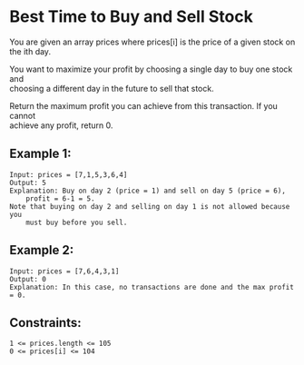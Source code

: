 # Best Time to Buy and Sell Stock

You are given an array prices where prices[i] is the price of a given stock on 
the ith day.

You want to maximize your profit by choosing a single day to buy one stock and  
choosing a different day in the future to sell that stock.

Return the maximum profit you can achieve from this transaction. If you cannot  
achieve any profit, return 0.

## Example 1:

    Input: prices = [7,1,5,3,6,4]
    Output: 5
    Explanation: Buy on day 2 (price = 1) and sell on day 5 (price = 6),  
        profit = 6-1 = 5.
    Note that buying on day 2 and selling on day 1 is not allowed because you  
        must buy before you sell.

## Example 2:

    Input: prices = [7,6,4,3,1]
    Output: 0
    Explanation: In this case, no transactions are done and the max profit = 0.

 

## Constraints:

    1 <= prices.length <= 105
    0 <= prices[i] <= 104
